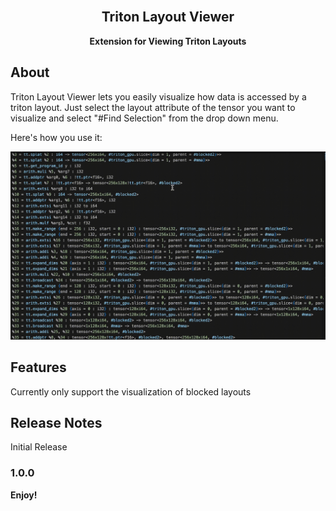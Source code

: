 <h2 align="center"><br>Triton Layout Viewer</h2>
<p align="center"><strong>Extension for Viewing Triton Layouts</strong></p>

## About

Triton Layout Viewer lets you easily visualize how data is accessed by a triton layout. Just select the layout attribute of the tensor you want to visualize and select "#Find Selection" from the drop down menu.

Here's how you use it:

![Example Usage](media/Usage.gif)


## Features

Currently only support the visualization of blocked layouts

## Release Notes

Initial Release

### 1.0.0


**Enjoy!**
